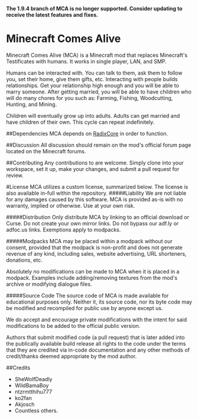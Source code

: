 **The 1.9.4 branch of MCA is no longer supported. Consider updating to receive the latest features and fixes.**

Minecraft Comes Alive
=====================
Minecraft Comes Alive (MCA) is a Minecraft mod that replaces Minecraft's Testificates with humans. It works in single player, LAN, and SMP.

Humans can be interacted with. You can talk to them, ask them to follow you, set their home, give them gifts, etc. Interacting with people builds relationships. Get your relationship high enough and you will be able to marry someone.
After getting married, you will be able to have children who will do many chores for you such as: Farming, Fishing, Woodcutting, Hunting, and Mining.

Children will eventually grow up into adults. Adults can get married and have children of their own. This cycle can repeat indefinitely.

##Dependencies
MCA depends on [RadixCore](https://github.com/WildBamaBoy/radix-core) in order to function.

##Discussion
All discussion should remain on the mod's official forum page located on the Minecraft forums.

##Contributing
Any contributions to are welcome. Simply clone into your workspace, set it up, make your changes, and submit a pull request for review.

#License
MCA utilizes a custom license, summarized below. The license is also available in-full within the repository.
#####Liability
We are not liable for any damages caused by this software. MCA is provided as-is with no warranty, implied or otherwise. Use at your own risk.

#####Distribution
Only distribute MCA by linking to an official download or Curse. Do not create your own mirror links. Do not bypass our adf.ly or adfoc.us links. Exemptions apply to modpacks.

#####Modpacks
MCA may be placed within a modpack without our consent, provided that the modpack is non-profit and does not generate revenue of any kind, including sales, website advertising, URL shorteners, donations, etc.

Absolutely no modifications can be made to MCA when it is placed in a modpack. Examples include adding/removing textures from the mod's archive or modifying dialogue files.

#####Source Code
The source code of MCA is made available for educational purposes only. Neither it, its source code, nor its byte code may be modified and recompiled for public use by anyone except us.

We do accept and encourage private modifications with the intent for said modifications to be added to the official public version.

Authors that submit modified code (a pull request) that is later added into the publically available build release all rights to the code under the terms that they are credited via in-code documentation and any other methods of credit/thanks deemed appropriate by the mod author.

##Credits
 - SheWolfDeadly
 - WildBamaBoy 
 - ntzrmtthihu777
 - ko2fan
 - Akjosch
 - Countless others.
